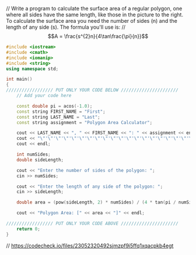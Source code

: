// Write a program to calculate the surface area of a regular polygon, one
where all sides have the same length, like those in the picture to the
right. To calculate the surface area you need the number of sides (n)
and the length of any side (s). The formula you'll use is:
// $$A = \frac{s^{2}n}{4\tan\frac{\pi}{n}}$$

```cpp
#include <iostream>
#include <cmath>
#include <iomanip>
#include <string>
using namespace std;

int main()
{
////////////////// PUT ONLY YOUR CODE BELOW //////////////////////
    // Add your code here

    const double pi = acos(-1.0);
    const string FIRST_NAME = "First";
    const string LAST_NAME = "Last";
    const string assignment = "Polygon Area Calculator";

    cout << LAST_NAME << ", " << FIRST_NAME << ": " << assignment << endl;
    cout << "\"'\"'\"'\"'\"'\"'\"'\"'\"'\"'\"'\"'\"'\"'\"'\"'\"'\"'\"'\"'\"'\"'\"" << endl;
    cout << endl;

    int numSides;
    double sideLength;

    cout << "Enter the number of sides of the polygon: ";
    cin >> numSides;

    cout << "Enter the length of any side of the polygon: ";
    cin >> sideLength;

    double area = (pow(sideLength, 2) * numSides) / (4 * tan(pi / numSides));

    cout << "Polygon Area: [" << area << "]" << endl;

////////////////// PUT ONLY YOUR CODE ABOVE //////////////////////
    return 0;
}

```

// https://codecheck.io/files/23052320492sjmzpf9i5ffq1xqacpkb4egt